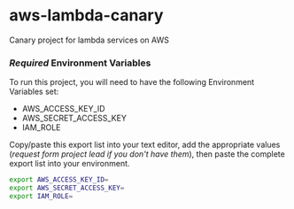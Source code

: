 # aws-lambda-canary

Canary project for lambda services on AWS

### *Required* Environment Variables

To run this project, you will need to have the following
Environment Variables set:

+ AWS_ACCESS_KEY_ID
+ AWS_SECRET_ACCESS_KEY
+ IAM_ROLE

Copy/paste this export list into your text editor,
add the appropriate values (*request form project lead if you don't have them*),
then paste the complete export list into your environment.

```sh
export AWS_ACCESS_KEY_ID=
export AWS_SECRET_ACCESS_KEY=
export IAM_ROLE=
```
